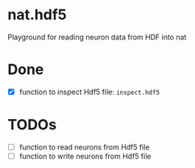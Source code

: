 # nat.hdf5
Playground for reading neuron data from HDF into nat 

# Done
- [x] function to inspect Hdf5 file: `inspect.hdf5`

# TODOs
- [ ] function to read neurons from Hdf5 file
- [ ] function to write neurons from Hdf5 file
